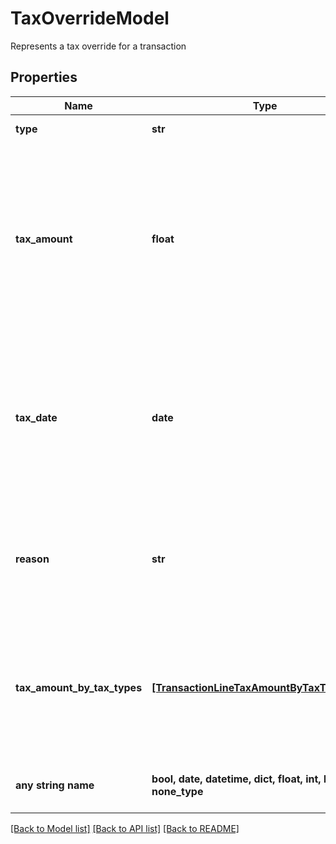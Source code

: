 # TaxOverrideModel

Represents a tax override for a transaction

## Properties
Name | Type | Description | Notes
------------ | ------------- | ------------- | -------------
**type** | **str** | Identifies the type of tax override | [optional] 
**tax_amount** | **float** | Indicates a total override of the calculated tax on the document.  AvaTax will distribute  the override across all the lines.                Tax will be distributed on a best effort basis.  It may not always be possible to override all taxes.  Please consult  your account manager for information about overrides. | [optional] 
**tax_date** | **date** | The override tax date to use                This is used when the tax has been previously calculated  as in the case of a layaway, return or other reason indicated by the Reason element.  If the date is not overridden, then it should be set to the same as the DocDate. | [optional] 
**reason** | **str** | This provides the reason for a tax override for audit purposes.  It is required for types 2-4.                Typical reasons include:  \&quot;Return\&quot;  \&quot;Layaway\&quot; | [optional] 
**tax_amount_by_tax_types** | [**[TransactionLineTaxAmountByTaxTypeModel]**](TransactionLineTaxAmountByTaxTypeModel.md) | Indicates a total override of the calculated tax on the line with TaxType.  AvaTax will distribute the override across all the line details for that TaxType.                TaxAmountByTaxType can be used only at the Line level. | [optional] 
**any string name** | **bool, date, datetime, dict, float, int, list, str, none_type** | any string name can be used but the value must be the correct type | [optional]

[[Back to Model list]](../README.md#documentation-for-models) [[Back to API list]](../README.md#documentation-for-api-endpoints) [[Back to README]](../README.md)


